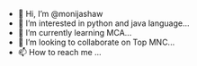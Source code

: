 - 👋 Hi, I’m @monijashaw
- 👀 I’m interested in python and java language...
- 🌱 I’m currently learning MCA...
- 💞️ I’m looking to collaborate on Top MNC...
- 📫 How to reach me ...

<!---
monijashaw/monijashaw is a ✨ special ✨ repository because its `README.md` (this file) appears on your GitHub profile.
You can click the Preview link to take a look at your changes.
--->
